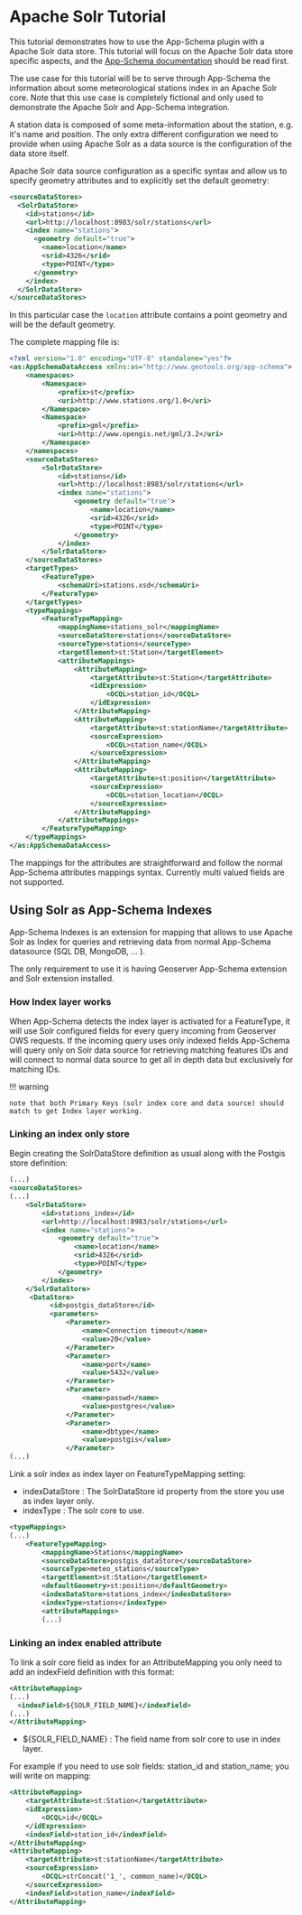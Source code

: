 # Apache Solr Tutorial

This tutorial demonstrates how to use the App-Schema plugin with a Apache Solr data store. This tutorial will focus on the Apache Solr data store specific aspects, and the [App-Schema documentation](_app-schema) should be read first.

The use case for this tutorial will be to serve through App-Schema the information about some meteorological stations index in an Apache Solr core. Note that this use case is completely fictional and only used to demonstrate the Apache Solr and App-Schema integration.

A station data is composed of some meta-information about the station, e.g. it's name and position. The only extra different configuration we need to provide when using Apache Solr as a data source is the configuration of the data store itself.

Apache Solr data source configuration as a specific syntax and allow us to specify geometry attributes and to explicitly set the default geometry:

``` xml
<sourceDataStores>
  <SolrDataStore>
    <id>stations</id>
    <url>http://localhost:8983/solr/stations</url>
    <index name="stations">
      <geometry default="true">
        <name>location</name>
        <srid>4326</srid>
        <type>POINT</type>
      </geometry>
    </index>
  </SolrDataStore>
</sourceDataStores>
```

In this particular case the `location` attribute contains a point geometry and will be the default geometry.

The complete mapping file is:

``` xml
<?xml version="1.0" encoding="UTF-8" standalone="yes"?>
<as:AppSchemaDataAccess xmlns:as="http://www.geotools.org/app-schema">
    <namespaces>
        <Namespace>
            <prefix>st</prefix>
            <uri>http://www.stations.org/1.0</uri>
        </Namespace>
        <Namespace>
            <prefix>gml</prefix>
            <uri>http://www.opengis.net/gml/3.2</uri>
        </Namespace>
    </namespaces>
    <sourceDataStores>
        <SolrDataStore>
            <id>stations</id>
            <url>http://localhost:8983/solr/stations</url>
            <index name="stations">
                <geometry default="true">
                    <name>location</name>
                    <srid>4326</srid>
                    <type>POINT</type>
                </geometry>
            </index>
        </SolrDataStore>
    </sourceDataStores>
    <targetTypes>
        <FeatureType>
            <schemaUri>stations.xsd</schemaUri>
        </FeatureType>
    </targetTypes>
    <typeMappings>
        <FeatureTypeMapping>
            <mappingName>stations_solr</mappingName>
            <sourceDataStore>stations</sourceDataStore>
            <sourceType>stations</sourceType>
            <targetElement>st:Station</targetElement>
            <attributeMappings>
                <AttributeMapping>
                    <targetAttribute>st:Station</targetAttribute>
                    <idExpression>
                        <OCQL>station_id</OCQL>
                    </idExpression>
                </AttributeMapping>
                <AttributeMapping>
                    <targetAttribute>st:stationName</targetAttribute>
                    <sourceExpression>
                        <OCQL>station_name</OCQL>
                    </sourceExpression>
                </AttributeMapping>
                <AttributeMapping>
                    <targetAttribute>st:position</targetAttribute>
                    <sourceExpression>
                        <OCQL>station_location</OCQL>
                    </sourceExpression>
                </AttributeMapping>
            </attributeMappings>
        </FeatureTypeMapping>
    </typeMappings>
</as:AppSchemaDataAccess>
```

The mappings for the attributes are straightforward and follow the normal App-Schema attributes mappings syntax. Currently multi valued fields are not supported.

## Using Solr as App-Schema Indexes

App-Schema Indexes is an extension for mapping that allows to use Apache Solr as Index for queries and retrieving data from normal App-Schema datasource (SQL DB, MongoDB, \... ).

The only requirement to use it is having Geoserver App-Schema extension and Solr extension installed.

### How Index layer works

When App-Schema detects the index layer is activated for a FeatureType, it will use Solr configured fields for every query incoming from Geoserver OWS requests. If the incoming query uses only indexed fields App-Schema will query only on Solr data source for retrieving matching features IDs and will connect to normal data source to get all in depth data but exclusively for matching IDs.

!!! warning

    note that both Primary Keys (solr index core and data source) should match to get Index layer working.

### Linking an index only store

Begin creating the SolrDataStore definition as usual along with the Postgis store definition:

``` xml
(...)
<sourceDataStores>
(...)
    <SolrDataStore>
        <id>stations_index</id>
        <url>http://localhost:8983/solr/stations</url>
        <index name="stations">
            <geometry default="true">
                <name>location</name>
                <srid>4326</srid>
                <type>POINT</type>
            </geometry>
        </index>
    </SolrDataStore>
     <DataStore>
          <id>postgis_dataStore</id>
          <parameters>
              <Parameter>
                  <name>Connection timeout</name>
                  <value>20</value>
              </Parameter>
              <Parameter>
                  <name>port</name>
                  <value>5432</value>
              </Parameter>
              <Parameter>
                  <name>passwd</name>
                  <value>postgres</value>
              </Parameter>
              <Parameter>
                  <name>dbtype</name>
                  <value>postgis</value>
              </Parameter>
(...)
```

Link a solr index as index layer on FeatureTypeMapping setting:

-   indexDataStore : The SolrDataStore id property from the store you use as index layer only.
-   indexType : The solr core to use.

``` xml
<typeMappings>
(...)
    <FeatureTypeMapping>
        <mappingName>Stations</mappingName>
        <sourceDataStore>postgis_dataStore</sourceDataStore>
        <sourceType>meteo_stations</sourceType>
        <targetElement>st:Station</targetElement>
        <defaultGeometry>st:position</defaultGeometry>
        <indexDataStore>stations_index</indexDataStore>
        <indexType>stations</indexType>
        <attributeMappings>
        (...)
```

### Linking an index enabled attribute

To link a solr core field as index for an AttributeMapping you only need to add an indexField definition with this format:

``` xml
<AttributeMapping>
(...)
  <indexField>${SOLR_FIELD_NAME}</indexField>
(...)
</AttributeMapping>
```

-   \${SOLR_FIELD_NAME} : The field name from solr core to use in index layer.

For example if you need to use solr fields: station_id and station_name; you will write on mapping:

``` xml
<AttributeMapping>
    <targetAttribute>st:Station</targetAttribute>
    <idExpression>
        <OCQL>id</OCQL>
    </idExpression>
    <indexField>station_id</indexField>
</AttributeMapping>
<AttributeMapping>
    <targetAttribute>st:stationName</targetAttribute>
    <sourceExpression>
        <OCQL>strConcat('1_', common_name)</OCQL>
    </sourceExpression>
    <indexField>station_name</indexField>
</AttributeMapping>
```
